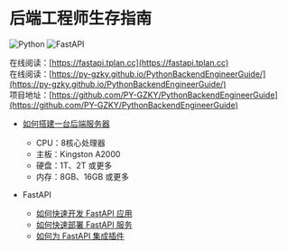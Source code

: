 # 后端工程师生存指南

![Python](https://img.shields.io/badge/Python-3.9+-blue)
![FastAPI](https://img.shields.io/badge/FastAPI-latest-green)

在线阅读：[https://fastapi.tplan.cc](https://fastapi.tplan.cc)  
在线阅读：[https://py-gzky.github.io/PythonBackendEngineerGuide/](https://py-gzky.github.io/PythonBackendEngineerGuide/)  
项目地址：[https://github.com/PY-GZKY/PythonBackendEngineerGuide](https://github.com/PY-GZKY/PythonBackendEngineerGuide)

* [如何搭建一台后端服务器](how-to-configure-server.md)
    * CPU：8核心处理器
    * 主板：Kingston A2000
    * 硬盘：1T、2T 或更多
    * 内存：8GB、16GB 或更多

* FastAPI
    * [如何快速开发 FastAPI 应用](how-to-quickly-develop-fastapi-application.md)
    * [如何快速部署 FastAPI 服务](how-to-deploy-fastapi-services.md)
    * [如何为 FastAPI 集成插件](how-to-integrate-plugins.md)

